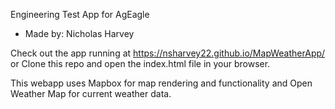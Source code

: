 Engineering Test App for AgEagle
- Made by: Nicholas Harvey

Check out the app running at https://nsharvey22.github.io/MapWeatherApp/
or
Clone this repo and open the index.html file in your browser.

This webapp uses Mapbox for map rendering and functionality and Open Weather Map for current weather data.
